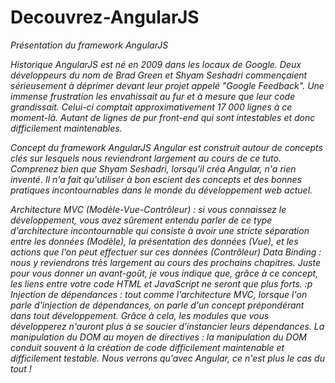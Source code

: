 # Decouvrez-AngularJS
<i>Présentation du framework AngularJS<i>

Historique
AngularJS est né en 2009 dans les locaux de Google. Deux développeurs du nom de Brad Green et Shyam Seshadri commençaient sérieusement à déprimer devant leur projet appelé "Google Feedback". Une immense frustration les envahissait au fur et à mesure que leur code grandissait. Celui-ci comptait approximativement 17 000 lignes à ce moment-là. Autant de lignes de pur front-end  qui sont intestables et donc difficilement maintenables.

<i>Concept du framework AngularJS<i>
Angular est construit autour de concepts clés sur lesquels nous reviendront largement au cours de ce tuto. Comprenez bien que Shyam Seshadri, lorsqu'il créa Angular, n'a rien inventé. Il n'a fait qu'utiliser à bon escient des concepts et des bonnes pratiques incontournables dans le monde du développement web actuel.

Architecture MVC (Modèle-Vue-Contrôleur) : si vous connaissez le développement, vous avez sûrement entendu parler de ce type d'architecture incontournable qui consiste à avoir une stricte séparation entre les données (Modèle), la présentation des données (Vue), et les actions que l'on peut effectuer sur ces données (Contrôleur)
Data Binding : nous y reviendrons très largement au cours des prochains chapitres. Juste pour vous donner un avant-goût, je vous indique que, grâce à ce concept, les liens entre votre code HTML et JavaScript ne seront que plus forts. :p
Injection de dépendances : tout comme l'architecture MVC, lorsque l'on parle d'injection de dépendances, on parle d'un concept prépondérant dans tout développement. Grâce à cela, les modules que vous développerez n'auront plus à se soucier d'instancier leurs dépendances.
La manipulation du DOM au moyen de directives : la manipulation du DOM conduit souvent à la création de code difficilement maintenable et difficilement testable. Nous verrons qu'avec Angular, ce n'est plus le cas du tout !
